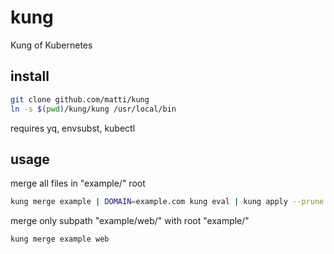 # kung

Kung of Kubernetes

## install

```bash
git clone github.com/matti/kung
ln -s $(pwd)/kung/kung /usr/local/bin
```

requires yq, envsubst, kubectl

## usage

merge all files in "example/" root

```bash
kung merge example | DOMAIN=example.com kung eval | kung apply --prune mynamespace test
```

merge only subpath "example/web/" with root "example/"

```
kung merge example web
```
